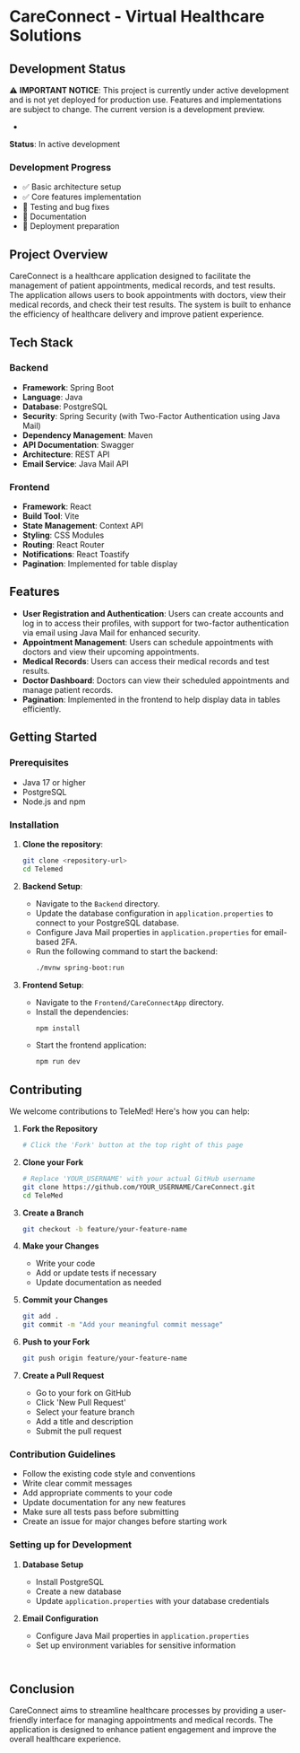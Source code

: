 # CareConnect - Virtual Healthcare Solutions

## Development Status
⚠️ **IMPORTANT NOTICE**: This project is currently under active development and is not yet deployed for production use. Features and implementations are subject to change. The current version is a development preview.

*
**Status**: In active development

### Development Progress
- ✅ Basic architecture setup
- ✅ Core features implementation
- 🔄 Testing and bug fixes
- 📝 Documentation
- 🚧 Deployment preparation

## Project Overview
CareConnect is a healthcare application designed to facilitate the management of patient appointments, medical records, and test results. The application allows users to book appointments with doctors, view their medical records, and check their test results. The system is built to enhance the efficiency of healthcare delivery and improve patient experience.

## Tech Stack

### Backend
- **Framework**: Spring Boot
- **Language**: Java
- **Database**: PostgreSQL
- **Security**: Spring Security (with Two-Factor Authentication using Java Mail)
- **Dependency Management**: Maven
- **API Documentation**: Swagger
- **Architecture**: REST API
- **Email Service**: Java Mail API

### Frontend
- **Framework**: React
- **Build Tool**: Vite
- **State Management**: Context API
- **Styling**: CSS Modules
- **Routing**: React Router
- **Notifications**: React Toastify
- **Pagination**: Implemented for table display

## Features
- **User Registration and Authentication**: Users can create accounts and log in to access their profiles, with support for two-factor authentication via email using Java Mail for enhanced security.
- **Appointment Management**: Users can schedule appointments with doctors and view their upcoming appointments.
- **Medical Records**: Users can access their medical records and test results.
- **Doctor Dashboard**: Doctors can view their scheduled appointments and manage patient records.
- **Pagination**: Implemented in the frontend to help display data in tables efficiently.


## Getting Started

### Prerequisites
- Java 17 or higher
- PostgreSQL
- Node.js and npm

### Installation

1. **Clone the repository**:
   ```bash
   git clone <repository-url>
   cd Telemed
   ```

2. **Backend Setup**:
   - Navigate to the `Backend` directory.
   - Update the database configuration in `application.properties` to connect to your PostgreSQL database.
   - Configure Java Mail properties in `application.properties` for email-based 2FA.
   - Run the following command to start the backend:
     ```bash
     ./mvnw spring-boot:run
     ```

3. **Frontend Setup**:
   - Navigate to the `Frontend/CareConnectApp` directory.
   - Install the dependencies:
     ```bash
     npm install
     ```
   - Start the frontend application:
     ```bash
     npm run dev
     ```


## Contributing
We welcome contributions to TeleMed! Here's how you can help:

1. **Fork the Repository**
   ```bash
   # Click the 'Fork' button at the top right of this page
   ```

2. **Clone your Fork**
   ```bash
   # Replace 'YOUR_USERNAME' with your actual GitHub username
   git clone https://github.com/YOUR_USERNAME/CareConnect.git
   cd TeleMed
   ```

3. **Create a Branch**
   ```bash
   git checkout -b feature/your-feature-name
   ```

4. **Make your Changes**
   - Write your code
   - Add or update tests if necessary
   - Update documentation as needed

5. **Commit your Changes**
   ```bash
   git add .
   git commit -m "Add your meaningful commit message"
   ```

6. **Push to your Fork**
   ```bash
   git push origin feature/your-feature-name
   ```

7. **Create a Pull Request**
   - Go to your fork on GitHub
   - Click 'New Pull Request'
   - Select your feature branch
   - Add a title and description
   - Submit the pull request

### Contribution Guidelines
- Follow the existing code style and conventions
- Write clear commit messages
- Add appropriate comments to your code
- Update documentation for any new features
- Make sure all tests pass before submitting
- Create an issue for major changes before starting work

### Setting up for Development
1. **Database Setup**
   - Install PostgreSQL
   - Create a new database
   - Update `application.properties` with your database credentials

2. **Email Configuration**
   - Configure Java Mail properties in `application.properties`
   - Set up environment variables for sensitive information

   ```


## Conclusion
CareConnect aims to streamline healthcare processes by providing a user-friendly interface for managing appointments and medical records. The application is designed to enhance patient engagement and improve the overall healthcare experience.

